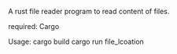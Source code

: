 A rust file reader program to read content of files.

required: 
Cargo

Usage: 
cargo build
cargo run file_lcoation
